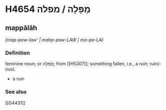 # H4654 מַפָּלָה / מפלה

## mappâlâh

_(map-paw-law' | mahp-paw-LAW | ma-pa-LA)_

### Definition

feminine noun; or מַפֵּלָה; from [[H5307]]; something fallen, i.e., a ruin; ruin(-ous).

- a ruin
### See also

[[G4431]]

